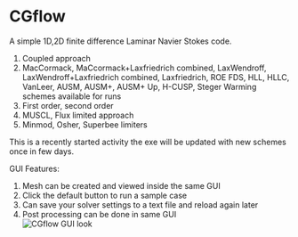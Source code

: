 # CGflow
A simple 1D,2D finite difference Laminar Navier Stokes code.
1. Coupled approach<br/>
2. MacCormack, MaCcormack+Laxfriedrich combined, LaxWendroff, LaxWendroff+Laxfriedrich combined, Laxfriedrich, ROE FDS, HLL, HLLC, VanLeer, AUSM, AUSM+, AUSM+ Up, H-CUSP, Steger Warming schemes available for runs<br/>
3. First order, second order<br/>
4. MUSCL, Flux limited approach<br/>
5. Minmod, Osher, Superbee limiters<br/>

This is a recently started activity the exe will be updated with new schemes once in few days.<br/>

GUI Features:<br/>
1. Mesh can be created and viewed inside the same GUI<br/>
2. Click the default button to run a sample case<br/>
3. Can save your solver settings to a text file and reload again later<br/>
4. Post processing can be done in same GUI<br/>
![CGflow GUI look](https://photos.app.goo.gl/inDEDkPKe818pB8T6)
